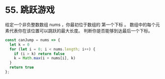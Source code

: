 # 55. 跳跃游戏
给定一个非负整数数组 nums ，你最初位于数组的 第一个下标 。
数组中的每个元素代表你在该位置可以跳跃的最大长度。
判断你是否能够到达最后一个下标。
```js
const canJump = nums => {
  let k = 0
  for (let i = 0; i < nums.length; i++) {
    if (i > k) return false
    k = Math.max(i + nums[i], k)
  }
  return true
};
```